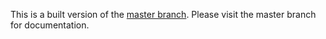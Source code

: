 This is a built version of the [master branch](https://github.com/danclay/eris-fleet/tree/master). Please visit the master branch for documentation.
